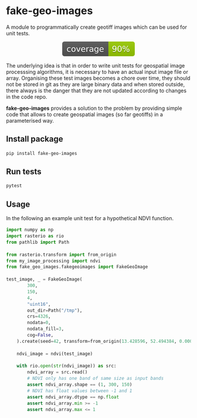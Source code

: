 # fake-geo-images

A module to programmatically create geotiff images which can be used for unit tests.

<p align="center">
    <img src="./coverage.svg">
</p>

The underlying idea is that in order to write unit tests for geospatial image processsing algorithms, 
it is necessary to have an actual input image file or array. Organising these test images becomes a chore over time,
they should not be stored in git as they are large binary data and when stored outside, there always
is the danger that they are not updated according to changes in the code repo.

**fake-geo-images** provides a solution to the problem by providing simple code that allows to create
geospatial images (so far geotiffs) in a parameterised way. 

## Install package
```bash
pip install fake-geo-images
```

## Run tests
```bash
pytest
```

## Usage

In the following an example unit test for a hypothetical NDVI function.

```python
import numpy as np
import rasterio as rio
from pathlib import Path

from rasterio.transform import from_origin
from my_image_processing import ndvi
from fake_geo_images.fakegeoimages import FakeGeoImage

test_image, _ = FakeGeoImage(
        300,
        150,
        4,
        "uint16",
        out_dir=Path("/tmp"),
        crs=4326,
        nodata=0,
        nodata_fill=3,
        cog=False,
    ).create(seed=42, transform=from_origin(13.428596, 52.494384, 0.000006, 0.000006))

    ndvi_image = ndvi(test_image)

    with rio.open(str(ndvi_image)) as src:
        ndvi_array = src.read()
        # NDVI only has one band of same size as input bands
        assert ndvi_array.shape == (1, 300, 150)
        # NDVI has float values between -1 and 1
        assert ndvi_array.dtype == np.float
        assert ndvi_array.min >= -1
        assert ndvi_array.max <= 1

```


